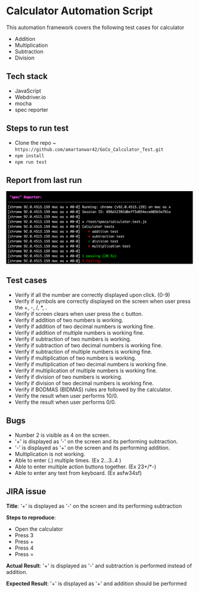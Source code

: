 <!-- @format -->

# Calculator Automation Script

This automation framework covers the following test cases for calculator

- Addition
- Multiplication
- Subtraction
- Division

## Tech stack

- JavaScript
- Webdriver.io
- mocha
- spec reporter

## Steps to run test

- Clone the repo ~ `https://github.com/amartanwar42/GoCo_Calculator_Test.git`
- `npm install`
- `npm run test`

## Report from last run

![Screenshot](report.png)

## Test cases

- Verify if all the number are correctly displayed upon click. (0-9)
- Verify if symbols are correctly displayed on the screen when user press the +, -, /, \*, .
- Verify if screen clears when user press the c button.
- Verify if addition of two numbers is working.
- Verify if addition of two decimal numbers is working fine.
- Verify if addition of multiple numbers is working fine.
- Verify if subtraction of two numbers is working.
- Verify if subtraction of two decimal numbers is working fine.
- Verify if subtraction of multiple numbers is working fine.
- Verify if multiplication of two numbers is working.
- Verify if multiplication of two decimal numbers is working fine.
- Verify if multiplication of multiple numbers is working fine.
- Verify if division of two numbers is working.
- Verify if division of two decimal numbers is working fine.
- Verify if BODMAS (BIDMAS) rules are followed by the calculator.
- Verify the result when user performs 10/0.
- Verify the result when user performs 0/0.

## Bugs

- Number 2 is visible as 4 on the screen.
- '+' is displayed as '-' on the screen and its performing subtraction.
- '-' is displayed as '+' on the screen and its performing addition.
- Multiplication is not working.
- Able to enter (.) multiple times. (Ex 2...3..4 )
- Able to enter multiple action buttons together. (Ex 23+/\*-)
- Able to enter any text from keyboard. (Ex asfw34sf)

## JIRA issue

**Title**: '+' is displayed as '-' on the screen and its performing subtraction

**Steps to reproduce**:

- Open the calculator
- Press 3
- Press +
- Press 4
- Press =

**Actual Result**: '+' is displayed as '-' and subtraction is performed instead of addition.

**Expected Result**: '+' is displayed as '+' and addition should be performed

